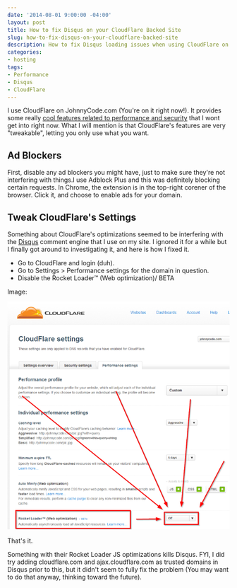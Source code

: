 ```yaml
---
date: '2014-08-01 9:00:00 -04:00'
layout: post
title: How to fix Disqus on your CloudFlare Backed Site
slug: how-to-fix-disqus-on-your-cloudflare-backed-site
description: How to fix Disqus loading issues when using CloudFlare on your site.
categories:
- hosting
tags:
- Performance
- Disqus
- CloudFlare
---
```


I use CloudFlare on JohnnyCode.com (You're on it right now!).  It provides some really [cool features related to performance and security](https://www.cloudflare.com/overview "An Overview of CloudFlare") that I wont get into right now.  What I will mention is that CloudFlare's features are very "tweakable", letting you only use what you want.


## Ad Blockers

First, disable any ad blockers you might have, just to make sure they're not interfering with things.I use Adblock Plus and this was definitely blocking certain requests.  In Chrome, the extension is in the top-right corener of the browser.  Click it, and choose to enable ads for your domain.


## Tweak CloudFlare's Settings

Something about CloudFlare's optimizations seemed to be interfering with the [Disqus](https://disqus.com/) comment engine that I use on my site.  I ignored it for a while but I finally got around to investigating it, and here is how I fixed it.

- Go to CloudFlare and login (duh).
- Go to Settings > Performance settings for the domain in question.
- Disable the Rocket Loader™ (Web optimization)/ BETA

Image:

![CloudFlare Performance Settings Page](/assets/images/2014-08-01-how-to-fix-disqus-on-your-cloudflare-backed-site/cloudflare-performance-settings.png)

That's it.

Something with their Rocket Loader JS optimizations kills Disqus.  FYI, I did try adding cloudflare.com and ajax.cloudflare.com as trusted domains in Disqus prior to this, but it didn't seem to fully fix the problem (You may want to do that anyway, thinking toward the future).
